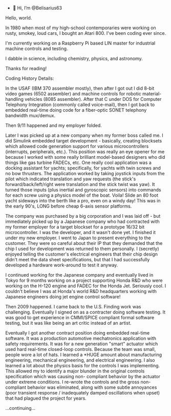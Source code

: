 - 👋 Hi, I’m @Belisarius63

<!---
Belisarius63/Belisarius63 is a ✨ special ✨ repository because its `README.md` (this file) appears on your GitHub profile.
You can click the Preview link to take a look at your changes.
--->

Hello, world.

In 1980 when most of my high-school contemporaries were working on rusty, smokey, loud cars, I bought an Atari 800.
I've been coding ever since.

I'm currently working on a Raspberry Pi based LIN master for industrial machine controls and testing.

I dabble in science, including chemistry, physics, and astronomy.

Thanks for reading!


Coding History Details:

In the USAF (IBM 370 assembler mostly), then after I got out I did 8-bit video games (6502 assembler) and machine
controls for robotic material-handling vehicles (8085 assembler). After that C under DOS for Computer Telephony Integration
(commonly called voice-mail), then I got back to embedded real-time doing code for a fiber-optic SONET telephony bandwidth
mux/demux.

Then 9/11 happened and my employer folded.

Later I was picked up at a new company when my former boss called me. I did Simulink embedded target development - basically,
creating blocksets which allowed code generation support for various microcontrollers (interrupts, peripherals, etc.). This
position was really an eye opener for me because I worked with some really brilliant model-based designers who did things
like gas turbine FADECs, etc. One really cool application was a docking assistant for yachts; specifically, for yachts with twin
screws and no bow thrusters. The application worked by taking joystick inputs from the pilot which indicated translation and
yaw requests (the stick's forward/back/left/right were translation and the stick twist was yaw). It turned those inputs (plus
inertial and gyroscopic sensors) into commands for each screw using a physics model of the boat. Voila! Slide an 80 foot yacht
sideways into the berth like a pro, even on a windy day! This was in the early 90's, LONG before cheap 6-axis sensor platforms.

The company was purchased by a big corporation and I was laid off - but immediately picked up by a Japanese company who had
contracted with my former employer for a target blockset for a prototype 16/32 bit microcontroller. I was the developer, and
it wasn't done yet. I finished it under my new employer. I went to Japan to present everything to the customer. They were so
careful about their IP that they demanded that the chip I used for development was returned to them personally. I (secretly)
enjoyed telling the customer's electrical engineers that their chip design didn't meet the data sheet specifications, but that
I had successfully developed a hardware work-around to test it anyway.

I continued working for the Japanese company and eventually lived in Tokyo for 9 months working on a project supporting Honda
R&D who were working on the H-120 engine and FADEC for the Honda Jet. Seriously cool. I couldn't believe I was at Honda's
world R&D headquarters working with Japanese engineers doing jet engine control software!

Then 2009 happened. I came back to the U.S. Finding work was challenging. Eventually I signed on as a contracter doing software
testing. It was good to get experience in CMMI/SPICE compliant formal software testing, but it was like being an art critic
instead of an artist.

Eventually I got another contract position doing embedded real-time software. It was a production automotive mechatronics
application with safety requirements. It was for a new generation "smart" actuator which used hard real-time closed-loop
controls. Because the team was small, people wore a lot of hats. I learned a *HUGE amount about manufacturing engineering,
mechanical engineering, and electrical engineering. I also learned a lot about the physics basis for the controls I was
implementing. This allowed my to identify a major blunder in the original controls specification which was causing non-
compliant behavior by the actuator under extreme conditions. I re-wrote the controls and the gross non-compliant behavior
was eliminated, along with some subtle annoyances (poor transient response / inadequately damped oscillations when upset)
that had plagued the project for years.

...continuing...
